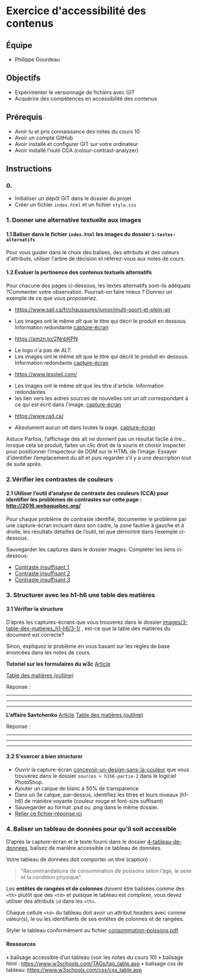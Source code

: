 # Exercice d'accessibilité des contenus

## Équipe
- Philippe Gourdeau

## Objectifs
- Expérimenter le versionnage de fichiers avec GIT
- Acquérire des compétences en accessibilité des contenus

## Prérequis
- Avoir lu et pris connaissance des notes du cours 10
- Avoir un compte GitHub
- Avoir installé et configurer GIT sur votre ordinateur
- Avoir installé l'outil CCA (colour-contrast-analyzer)

## Instructions

### 0.
- Initialiser un dépôt GIT dans le dossier du projet
- Créer un fichier `index.html` et un fichier `style.css`

### 1.	Donner une alternative textuelle aux images

#### 1.1 Baliser dans le fichier `index.html` les images du dossier `1-textes-alternatifs`

Pour vous guider dans le choix des balises, des attributs et des valeurs d'attributs, utiliser l'arbre de décision et référez-vous aux notes de cours.

#### 1.2 Évaluer la pertinence des contenus textuels alternatifs

Pour chacune des pages ci-dessous, les textes alternatifs sont-ils adéquats ?Commenter votre observation. Pourrait-on faire mieux ? Donnez un exemple de ce que vous proposeriez.

- https://www.sail.ca/fr/chaussures/junior/multi-sport-et-plein-air
* Les images ont le même *alt* que le titre qui décri le produit en dessous. Information redondante
[capture-écran](images/0-capture-ecran/Sail-ChaussuresSport.png)

- https://amzn.to/2NnbKPN
* Le logo n'a pas de *ALT*.
* Les images ont le même *alt* que le titre qui décrit le produit en dessous. Information redondante
[capture-écran](images/0-capture-ecran/Amazon-VelosDeMontagne.png)

- https://www.lesoleil.com/
* Les images ont le même *alt* que les titre d'article. Information redondantes
* les lien vers les autres sources de nouvelles ont un *alt* correspondant à ce qui est écrit dans l'image.
[capture-écran](images/0-capture-ecran/LeSoleil.png)

- https://www.rad.ca/
* Absolument aucun *alt* dans toutes la page.
[capture-écran](images/0-capture-ecran/Rad.png)

Astuce
Parfois, l’affichage des alt ne donnent pas un résultat facile à lire… lorsque cela se produit, faites un clic droit de la souris et choisir inspecter pour positionner l’inspecteur de DOM sur le HTML de l’image.
Essayer d’identifier l’emplacement du alt et puis regarder s’il y a une description tout de suite après.

### 2.Vérifier les contrastes de couleurs

#### 2.1	Utiliser l’outil d’analyse de contraste des couleurs (CCA) pour identifier les problèmes de contrastes sur cette page : http://2016.webaquebec.org/

Pour chaque problème de contraste identifié,
documenter le problème par une capture-écran incluant dans son cadre, la zone fautive à gauche et à droite, les résultats détaillés de l’outil, tel que démontré dans l’exemple ci-dessous.

Sauvegarder les captures dans le dossier images. Compléter les liens ci-dessous:
- [Contraste insuffisant 1](images/...)
- [Contraste insuffisant 2](images/...)
- [Contraste insuffisant 3](images/...)

### 3. Structurer avec les h1-h6 une table des matières

#### 3.1 Vérifier la structure

D’après les captures-écrans que vous trouverez dans le dossier [images/3-table-des-matieres_h1-h6/3-1/](images/3-table-des-matieres_h1-h6/3-1) , est-ce que la table des matières du document est correcte?

Sinon, expliquez le problème en vous basant sur les règles de base énoncées dans les notes de cours.

__Tutoriel sur les formulaires du w3c__
[Article](images/3-table-des-matieres_h1-h6/3-1/tuto-form-w3c.pdf)

[Table des matières (outline)](images/3-table-des-matieres_h1-h6/3-1/tuto-form-w3c-outline.png)

Réponse :

----
----
----

__L’affaire Savtchenko__
[Article](images/3-table-des-matieres_h1-h6/3-1/article-savtchenko.pdf)
[Table des matières (outline)](images/3-table-des-matieres_h1-h6/3-1/article-savtchenko-outline.png)

Réponse :

----
----
----


#### 3.2 S'exercer à bien structurer

- Ouvrir la capture-écran [concevoir-un-design-sans-la-couleur](images/3-table-des-matieres_h1-h6/3-2/concevoir-un-design-sans-la-couleur.pdf) que vous trouverez dans le dossier `sources > h1h6-partie-2` dans le logiciel PhotoShop.
- Ajouter un calque de blanc à 50% de transparence
- Dans un 3e calque, par-dessus, identifiez les titres et leurs niveaux (h1-h6) de manière voyante (couleur rouge et font-size suffisant)
- Sauvegarder au format .psd ou .png dans le même dossier.
- [Relier ce fichier-réponse ici]()

### 4. Baliser un tableau de données pour qu’il soit accessible

D’après la capture-écran et le texte fourni dans le dossier [4-tableau-de-donnees](images/4-tableau-de-donnees), balisez de manière accessible ce tableau de données.

Votre tableau de données doit comporter un titre (caption) :

> "Recommandations de consommation de poissons selon l’âge, le sexe et la condition physique".


Les __entêtes de rangées et de colonnes__ doivent être balisées comme des `<th>` plutôt que des `<td>` et puisque le tableau est *complexe*, vous devez utiliser des attributs `id` dans les `<th>`.

Chaque cellule `<td>` du tableau doit avoir un attribut headers avec comme valeur(s), le ou les identifiants de ses entêtes de colonnes et de rangées.

Styler le tableau conformément au fichier [consommation-poissons.pdf](images/4-tableau-de-donnees/consommation-poissons.pdf).

#### Ressources
•	balisage accessible d’un tableau (voir les notes du cours 10)
•	balisage html : https://www.w3schools.com/TAGs/tag_table.asp
•	balisage css de tableau: https://www.w3schools.com/css/css_table.asp





